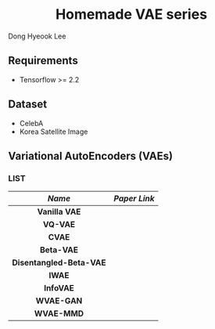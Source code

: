 <h1 align="center">
 <b>Homemade VAE series</b>
</h1>
<p>
Dong Hyeook Lee
</p>


## Requirements
 - Tensorflow >= 2.2



## Dataset
 - CelebA
 - Korea Satellite Image

## Variational AutoEncoders (VAEs)
### LIST

*Name* | *Paper Link*
:---: | :---: |
**Vanilla VAE** | 
**VQ-VAE** |  
**CVAE** |
**Beta-VAE**|
**Disentangled-Beta-VAE**|
**IWAE**|
**InfoVAE**|
**WVAE-GAN**|
**WVAE-MMD**|



